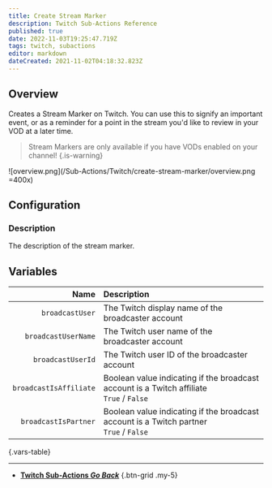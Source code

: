 ```yaml
---
title: Create Stream Marker
description: Twitch Sub-Actions Reference
published: true
date: 2022-11-03T19:25:47.719Z
tags: twitch, subactions
editor: markdown
dateCreated: 2021-11-02T04:18:32.823Z
---
```


## Overview
Creates a Stream Marker on Twitch. You can use this to signify an important event, or as a reminder for a point in the stream you'd like to review in your VOD at a later time.

> Stream Markers are only available if you have VODs enabled on your channel!
{.is-warning}

![overview.png](/Sub-Actions/Twitch/create-stream-marker/overview.png =400x)

## Configuration
### Description
The description of the stream marker.

## Variables
Name | Description
----:|:------------
`broadcastUser` | The Twitch display name of the broadcaster account
`broadcastUserName` | The Twitch user name of the broadcaster account
`broadcastUserId` | The Twitch user ID of the broadcaster account
`broadcastIsAffiliate` | Boolean value indicating if the broadcast account is a Twitch affiliate <br> `True` / `False`
`broadcastIsPartner` | Boolean value indicating if the broadcast account is a Twitch partner <br> `True` / `False`
{.vars-table}

---

- [<i class="mdi mdi-chevron-left"></i>**Twitch Sub-Actions *Go Back***](/Sub-Actions/Twitch)
{.btn-grid .my-5}